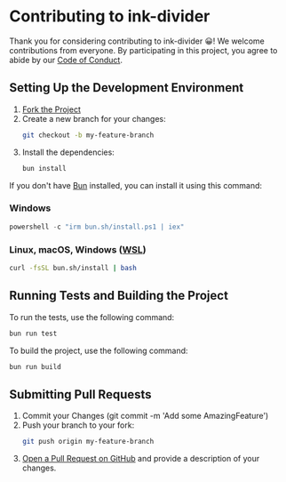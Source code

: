 # Contributing to ink-divider

Thank you for considering contributing to ink-divider 😀! We welcome contributions from everyone. By participating in this project, you agree to abide by our [Code of Conduct](CODE_OF_CONDUCT.md).

## Setting Up the Development Environment

1. [Fork the Project](https://github.com/JureSotosek/ink-divider/fork)
2. Create a new branch for your changes:
   ```bash
   git checkout -b my-feature-branch
   ```
3. Install the dependencies:
   ```bash
   bun install
   ```

If you don't have [Bun](https://bun.sh/) installed, you can install it using this command:

### Windows

```powershell
powershell -c "irm bun.sh/install.ps1 | iex"
```

### Linux, macOS, Windows ([WSL](https://learn.microsoft.com/windows/wsl/install))

```bash
curl -fsSL bun.sh/install | bash
```


## Running Tests and Building the Project

To run the tests, use the following command:
```bash
bun run test
```

To build the project, use the following command:
```bash
bun run build
```

## Submitting Pull Requests

1. Commit your Changes (git commit -m 'Add some AmazingFeature')
2. Push your branch to your fork:
   ```bash
   git push origin my-feature-branch
   ```
3. [Open a Pull Request on GitHub](https://github.com/JureSotosek/ink-divider/pulls) and provide a description of your changes.
